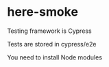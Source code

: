 # here-smoke

Testing framework is Cypress

Tests are stored in cypress/e2e

You need to install Node modules

